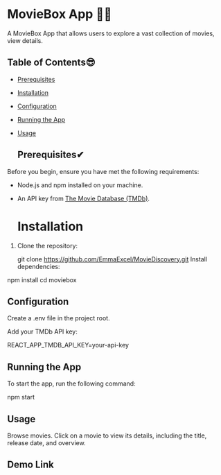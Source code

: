 # MovieBox App 👨‍💻

A MovieBox App that allows users to explore a vast collection of movies, view details.

## Table of Contents😎

- [Prerequisites](#prerequisites)
- [Installation](#installation)
- [Configuration](#configuration)
- [Running the App](#running-the-app)
- [Usage](#usage)


  ## Prerequisites✔

Before you begin, ensure you have met the following requirements:

- Node.js and npm installed on your machine.
- An API key from [The Movie Database (TMDb)](https://www.themoviedb.org/documentation/api).

  # Installation

1. Clone the repository:

   
   git clone https://github.com/EmmaExcel/MovieDiscovery.git
Install dependencies:

npm install
   cd moviebox

## Configuration
Create a .env file in the project root.

Add your TMDb API key:

REACT_APP_TMDB_API_KEY=your-api-key

## Running the App
To start the app, run the following command:

npm start

## Usage
Browse movies.
Click on a movie to view its details, including the title, release date, and overview.


## Demo Link
